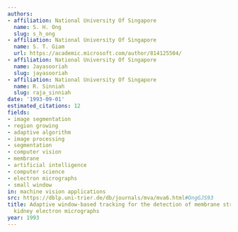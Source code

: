 ```yaml
---
authors:
- affiliation: National University Of Singapore
  name: S. H. Ong
  slug: s_h_ong
- affiliation: National University Of Singapore
  name: S. T. Giam
  url: https://academic.microsoft.com/author/814125504/
- affiliation: National University Of Singapore
  name: Jayasooriah
  slug: jayasooriah
- affiliation: National University Of Singapore
  name: R. Sinniah
  slug: raja_sinniah
date: '1993-09-01'
estimated_citations: 12
fields:
- image segmentation
- region growing
- adaptive algorithm
- image processing
- segmentation
- computer vision
- membrane
- artificial intelligence
- computer science
- electron micrographs
- small window
in: machine vision applications
src: https://dblp.uni-trier.de/db/journals/mva/mva6.html#OngGJS93
title: Adaptive window-based tracking for the detection of membrane structures in
  kidney electron micrographs
year: 1993
---
```

